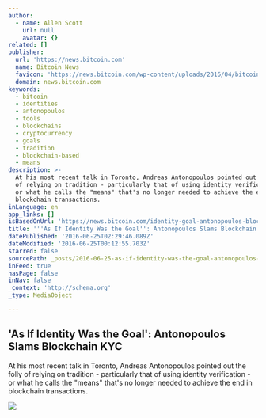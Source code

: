```yaml
---
author:
  - name: Allen Scott
    url: null
    avatar: {}
related: []
publisher:
  url: 'https://news.bitcoin.com'
  name: Bitcoin News
  favicon: 'https://news.bitcoin.com/wp-content/uploads/2016/04/bitcoin_fav.png'
  domain: news.bitcoin.com
keywords:
  - bitcoin
  - identities
  - antonopoulos
  - tools
  - blockchains
  - cryptocurrency
  - goals
  - tradition
  - blockchain-based
  - means
description: >-
  At his most recent talk in Toronto, Andreas Antonopoulos pointed out the folly
  of relying on tradition - particularly that of using identity verification -
  or what he calls the "means" that's no longer needed to achieve the end in
  blockchain transactions.
inLanguage: en
app_links: []
isBasedOnUrl: 'https://news.bitcoin.com/identity-goal-antonopoulos-blockchains/'
title: '''As If Identity Was the Goal'': Antonopoulos Slams Blockchain KYC'
datePublished: '2016-06-25T02:29:46.089Z'
dateModified: '2016-06-25T00:12:55.703Z'
starred: false
sourcePath: _posts/2016-06-25-as-if-identity-was-the-goal-antonopoulos-slams-blockchain.md
inFeed: true
hasPage: false
inNav: false
_context: 'http://schema.org'
_type: MediaObject

---
```

<article style=""><h1>'As If Identity Was the Goal': Antonopoulos Slams Blockchain KYC</h1><p>At his most recent talk in Toronto, Andreas Antonopoulos pointed out the folly of relying on tradition - particularly that of using identity verification - or what he calls the "means" that's no longer needed to achieve the end in blockchain transactions.</p><img src="https://news.bitcoin.com/wp-content/uploads/2016/06/Andreas.jpg" /></article>